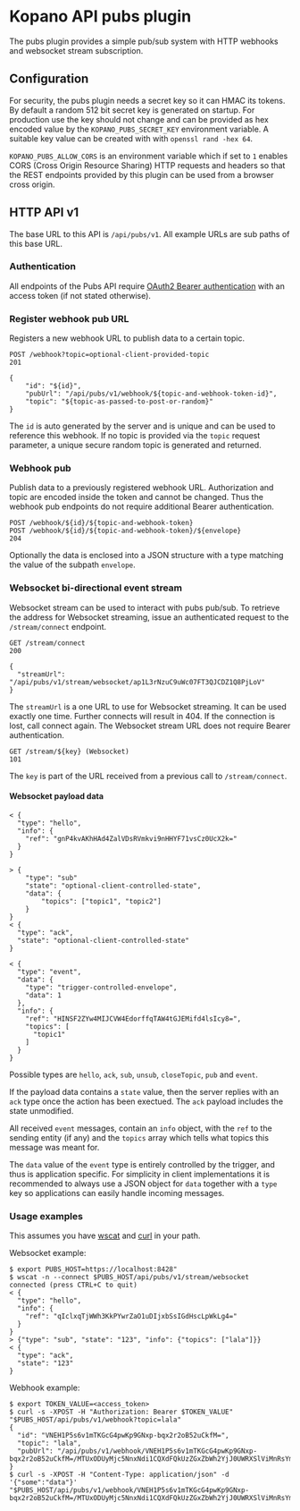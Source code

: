 # Kopano API pubs plugin

The pubs plugin provides a simple pub/sub system with HTTP webhooks and websocket
stream subscription.

## Configuration

For security, the pubs plugin needs a secret key so it can HMAC its tokens. By
default a random 512 bit secret key is generated on startup. For production use
the key should not change and can be provided as hex encoded value by the
`KOPANO_PUBS_SECRET_KEY` environment variable. A suitable key value can be
created with with `openssl rand -hex 64`.

`KOPANO_PUBS_ALLOW_CORS` is an environment variable which if set to `1`
enables CORS (Cross Origin Resource Sharing) HTTP requests and headers so that
the REST endpoints provided by this plugin can be used from a browser cross
origin.

## HTTP API v1

The base URL to this API is `/api/pubs/v1`. All example URLs are sub paths of
this base URL.

### Authentication

All endpoints of the Pubs API require [OAuth2 Bearer authentication](https://tools.ietf.org/html/rfc6750#section-2.1) with an access
token (if not stated otherwise).

### Register webhook pub URL

Registers a new webhook URL to publish data to a certain topic.

```
POST /webhook?topic=optional-client-provided-topic
201
```
```
{
	"id": "${id}",
	"pubUrl": "/api/pubs/v1/webhook/${topic-and-webhook-token-id}",
	"topic": "${topic-as-passed-to-post-or-random}"
}
```

The `id` is auto generated by the server and is unique and can be used to
reference this webhook. If no topic is provided via the `topic` request
parameter, a unique secure random topic is generated and returned.

### Webhook pub

Publish data to a previously registered webhook URL. Authorization and topic are
encoded inside the token and cannot be changed. Thus the webhook pub endpoints
do not require additional Bearer authentication.

```
POST /webhook/${id}/${topic-and-webhook-token}
POST /webhook/${id}/${topic-and-webhook-token}/${envelope}
204
```

Optionally the data is enclosed into a JSON structure with a type matching the
value of the subpath `envelope`.

### Websocket bi-directional event stream

Websocket stream can be used to interact with pubs pub/sub. To retrieve the
address for Websocket streaming, issue an authenticated request to the
`/stream/connect` endpoint.

```
GET /stream/connect
200
```
```
{
  "streamUrl": "/api/pubs/v1/stream/websocket/ap1L3rNzuC9uWc07FT3QJCDZ1Q8PjLoV"
}
```

The `streamUrl` is a one URL to use for Websocket streaming. It can be used
exactly one time. Further connects will result in 404. If the connection is
lost, call connect again. The Websocket stream URL does not require Bearer
authentication.

```
GET /stream/${key} (Websocket)
101
```

The `key` is part of the URL received from a previous call to `/stream/connect`.

#### Websocket payload data

```
< {
  "type": "hello",
  "info": {
    "ref": "gnP4kvAKhHAd4ZalVDsRVmkvi9nHHYF71vsCz0UcX2k="
  }
}
```

```
> {
	"type": "sub"
	"state": "optional-client-controlled-state",
	"data": {
		"topics": ["topic1", "topic2"]
	}
}
< {
  "type": "ack",
  "state": "optional-client-controlled-state"
}
```

```
< {
  "type": "event",
  "data": {
    "type": "trigger-controlled-envelope",
    "data": 1
  },
  "info": {
    "ref": "HINSF2ZYw4MIJCVW4EdorffqTAW4tGJEMifd4lsIcy8=",
    "topics": [
      "topic1"
    ]
  }
}
```

Possible types are `hello`, `ack`, `sub`, `unsub`, `closeTopic`, `pub` and
`event`.

If the payload data contains a `state` value, then the server replies
with an `ack` type once the action has been exectued. The `ack` payload includes
the state unmodified.

All received `event` messages, contain an `info` object, with the `ref` to the
sending entity (if any) and the `topics` array which tells what topics this
message was meant for.

The `data` value of the `event` type is entirely controlled by the trigger, and
thus is application specific. For simplicity in client implementations it is
recommended to always use a JSON object for `data` together with a `type` key
so applications can easily handle incoming messages.

### Usage examples

This assumes you have [wscat](https://www.npmjs.com/package/wscat) and [curl](https://curl.haxx.se/) in your path.

Websocket example:

```
$ export PUBS_HOST=https://localhost:8428"
$ wscat -n --connect $PUBS_HOST/api/pubs/v1/stream/websocket
connected (press CTRL+C to quit)
< {
  "type": "hello",
  "info": {
    "ref": "qIclxqTjWWh3KkPYwrZaO1uDIjxbSsIGdHscLpWkLg4="
  }
}
> {"type": "sub", "state": "123", "info": {"topics": ["lala"]}}
< {
  "type": "ack",
  "state": "123"
}
```

Webhook example:

```
$ export TOKEN_VALUE=<access_token>
$ curl -s -XPOST -H "Authorization: Bearer $TOKEN_VALUE" "$PUBS_HOST/api/pubs/v1/webhook?topic=lala"
{
  "id": "VNEH1P5s6v1mTKGcG4pwKp9GNxp-bqx2r2oB52uCkfM=",
  "topic": "lala",
  "pubUrl": "/api/pubs/v1/webhook/VNEH1P5s6v1mTKGcG4pwKp9GNxp-bqx2r2oB52uCkfM=/MTUxODUyMjc5NnxNdi1CQXdFQkUzZGxZbWh2YjJ0UWRXSlViMnRsYmtSaGRHRUJfNElBQVFJQkFrbEVBUXdBQVFWVWIzQnBZd0VNQUFBQU5fLUNBU3hXVGtWSU1WQTFjeloyTVcxVVMwZGpSelJ3ZDB0d09VZE9lSEF0WW5GNE1uSXliMEkxTW5WRGEyWk5QUUVFYkdGc1lRQT18U84T7M7v3wD5xuO7P4O5WzICbLAUwuxvPDX2Rjpz_Ic="
}
$ curl -s -XPOST -H "Content-Type: application/json" -d '{"some":"data"}' "$PUBS_HOST/api/pubs/v1/webhook/VNEH1P5s6v1mTKGcG4pwKp9GNxp-bqx2r2oB52uCkfM=/MTUxODUyMjc5NnxNdi1CQXdFQkUzZGxZbWh2YjJ0UWRXSlViMnRsYmtSaGRHRUJfNElBQVFJQkFrbEVBUXdBQVFWVWIzQnBZd0VNQUFBQU5fLUNBU3hXVGtWSU1WQTFjeloyTVcxVVMwZGpSelJ3ZDB0d09VZE9lSEF0WW5GNE1uSXliMEkxTW5WRGEyWk5QUUVFYkdGc1lRQT18U84T7M7v3wD5xuO7P4O5WzICbLAUwuxvPDX2Rjpz_Ic="
```
